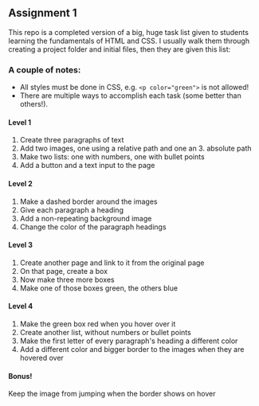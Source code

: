 ## Assignment 1

This repo is a completed version of a big, huge task list given to students learning the fundamentals of HTML and CSS. I usually walk them through creating a project folder and initial files, then they are given this list:

### A couple of notes:

* All styles must be done in CSS, e.g. ```<p color="green">``` is not allowed!
* There are multiple ways to accomplish each task (some better than others!).

#### Level 1

1. Create three paragraphs of text
2. Add two images, one using a relative path and one an 3. absolute path
3. Make two lists: one with numbers, one with bullet points
4. Add a button and a text input to the page

#### Level 2

1. Make a dashed border around the images
2. Give each paragraph a heading
3. Add a non-repeating background image
4. Change the color of the paragraph headings

#### Level 3

1. Create another page and link to it from the original page
2. On that page, create a box
3. Now make three more boxes
4. Make one of those boxes green, the others blue

#### Level 4

1. Make the green box red when you hover over it
2. Create another list, without numbers or bullet points
3. Make the first letter of every paragraph's heading a different color
4. Add a different color and bigger border to the images when they are hovered over

#### Bonus!

Keep the image from jumping when the border shows on hover
